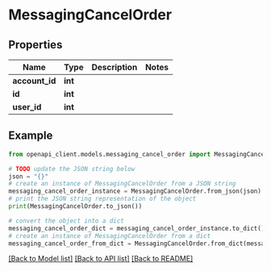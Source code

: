 # MessagingCancelOrder


## Properties

Name | Type | Description | Notes
------------ | ------------- | ------------- | -------------
**account_id** | **int** |  | 
**id** | **int** |  | 
**user_id** | **int** |  | 

## Example

```python
from openapi_client.models.messaging_cancel_order import MessagingCancelOrder

# TODO update the JSON string below
json = "{}"
# create an instance of MessagingCancelOrder from a JSON string
messaging_cancel_order_instance = MessagingCancelOrder.from_json(json)
# print the JSON string representation of the object
print(MessagingCancelOrder.to_json())

# convert the object into a dict
messaging_cancel_order_dict = messaging_cancel_order_instance.to_dict()
# create an instance of MessagingCancelOrder from a dict
messaging_cancel_order_from_dict = MessagingCancelOrder.from_dict(messaging_cancel_order_dict)
```
[[Back to Model list]](../README.md#documentation-for-models) [[Back to API list]](../README.md#documentation-for-api-endpoints) [[Back to README]](../README.md)


